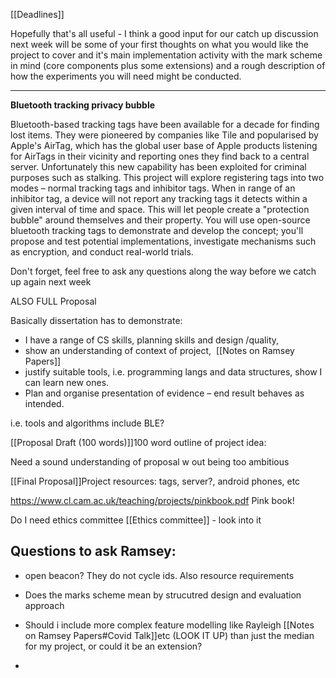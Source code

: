 [[Deadlines]]


Hopefully that's all useful - I think a good input for our catch up discussion next week will be some of your first thoughts on what you would like the project to cover and it's main implementation activity with the mark scheme in mind (core components plus some extensions) and a rough description of how the experiments you will need might be conducted. 

---

**Bluetooth tracking privacy bubble**

Bluetooth-based tracking tags have been available for a decade for finding lost items. They were pioneered by companies like Tile and popularised by Apple's AirTag, which has the global user base of Apple products listening for AirTags in their vicinity and reporting ones they find back to a central server. Unfortunately this new capability has been exploited for criminal purposes such as stalking. This project will explore registering tags into two modes – normal tracking tags and inhibitor tags. When in range of an inhibitor tag, a device will not report any tracking tags it detects within a given interval of time and space. This will let people create a "protection bubble" around themselves and their property. You will use open-source bluetooth tracking tags to demonstrate and develop the concept; you'll propose and test potential implementations, investigate mechanisms such as encryption, and conduct real-world trials.



Don't forget, feel free to ask any questions along the way before we catch up again next week

ALSO FULL Proposal

Basically dissertation has to demonstrate:
- I have a range of CS skills, planning skills and design /quality,
- show an understanding of context of project,  [[Notes on Ramsey Papers]]
- justify suitable tools, i.e. programming langs and data structures, show I can learn new ones. 
- Plan and organise presentation of evidence – end result behaves as intended.

i.e. tools and algorithms include BLE?


[[Proposal Draft (100 words)]]100 word outline of project idea:

Need a sound understanding of proposal w out being too ambitious

[[Final Proposal]]Project resources: tags, server?, android phones, etc

https://www.cl.cam.ac.uk/teaching/projects/pinkbook.pdf Pink book!

Do I need ethics committee [[Ethics committee]]  - look into it
## Questions to ask Ramsey:
-  open beacon? They do not cycle ids. Also resource requirements

-  Does the marks scheme mean by strucutred design and evaluation approach
-  Should i include more complex feature modelling like Rayleigh [[Notes on Ramsey Papers#Covid Talk]]etc (LOOK IT UP) than just the median for my project, or could it be an extension?
- 